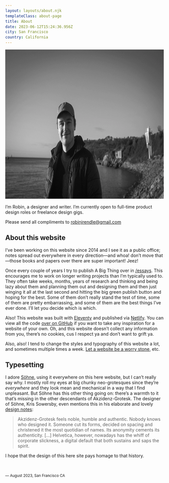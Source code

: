 ```yaml
---
layout: layouts/about.njk
templateClass: about-page
title: About
date: 2023-06-12T15:24:36.956Z
city: San Francisco
country: California
---
```


<div class="columns-full">
  <img src="/images/me/robin-rendle-2.webp" alt="A photograph of me, smiling like a real pillock, on the shore in the south west of England" height="473" width="878" />
</div>

<div class="columns-1-8">

<p class="intro">I’m Robin, a designer and writer. I’m currently open to full-time product design roles or freelance design gigs.</p>

Please send all compliments to robinjrendle@gmail.com

</div>

<div class="columns-1-7">

<h2 class="margin-top-0">About this website</h2>

I’ve been working on this website since 2014 and I see it as a public office; notes spread out everywhere in every direction—and whoa! don’t move that—those books and papers over there are super important! Jeez!

Once every couple of years I try to publish A Big Thing over in [/essays](/essays). This encourages me to work on longer writing projects than I’m typically used to. They often take weeks, months, years of research and thinking and being lazy about them and planning them out and designing them and then just winging it all at the last second and hitting the big green publish button and hoping for the best. Some of them don’t really stand the test of time, some of them are pretty embarrassing, and some of them are the best things I’ve ever done. I’ll let you decide which is which.

Also! This website was built with [Eleventy](https://www.11ty.dev/) and published via [Netlify](https://netlify.com). You can view all the code [over on GitHub](https://github.com/robinrendle/robinrendle.com) if you want to take any inspiration for a website of your own. Oh, and this website doesn’t collect any information from you, there’s no cookies, cus I respect ya and don’t want to grift ya.

Also, also! I tend to change the styles and typography of this website a lot, and sometimes multiple times a week. [Let a website be a worry stone](https://ethanmarcotte.com/wrote/let-a-website-be-a-worry-stone/), etc.

</div>

<div class="columns-1-7">

<h2 class="margin-top-0">Typesetting</h2>

I adore [Söhne](https://klim.co.nz/retail-fonts/soehne/), using it everywhere on this here website, but I can’t really say why. I mostly roll my eyes at big chunky neo-grotesques since they’re _everywhere_ and they look mean and mechanical in a way that I find unpleasant. But Söhne has this other thing going on: there’s a warmth to it that’s missing in the other descendants of Akzidenz-Grotesk. The designer of Söhne, Kris Sowersby, even mentions this in his elaborate and lovely [design notes](https://klim.co.nz/blog/soehne-design-information/):

> Akzidenz-Grotesk feels noble, humble and authentic. Nobody knows who designed it. Someone cut its forms, decided on spacing and christened it the most quotidian of names. Its anonymity cements its authenticity. [...] Helvetica, however, nowadays has the whiff of corporate slickness, a digital default that both sustains and saps the spirit.

I hope that the design of this here site pays homage to that history.

<br />

<small class="cell-t60">— August 2023, San Francisco CA</small>

</div>
